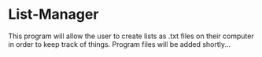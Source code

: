 # List-Manager
This program will allow the user to create lists as .txt files on their computer in order to keep track of things.
Program files will be added shortly...
